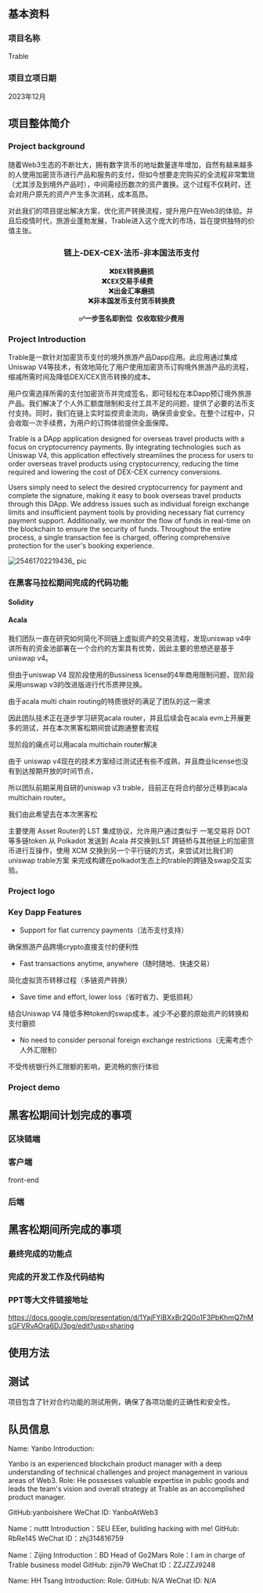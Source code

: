 ## 基本资料	

### 项目名称

Trable

### 项目立项日期

2023年12月

## 项目整体简介

### Project background

随着Web3生态的不断壮大，拥有数字货币的地址数量逐年增加，自然有越来越多的人使用加密货币进行产品和服务的支付，但如今想要走完购买的全流程非常繁琐（尤其涉及到境外产品时），中间需经历数次的资产置换。这个过程不仅耗时，还会对用户原先的资产产生多次消耗，成本高昂。

对此我们的项目提出解决方案，优化资产转换流程，提升用户在Web3的体验。并且后疫情时代，旅游业蓬勃发展，Trable进入这个庞大的市场，旨在提供独特的价值主张。


<h3 align="center">
  链上-DEX-CEX-法币-非本国法币支付
  
    ❌DEX转换磨损
    ❌CEX交易手续费  
    ❌出金汇率磨损
    ❌非本国发币支付货币转换费
    
    ✅一步签名即到位 仅收取较少费用
    
</h3>

### Project Introduction

Trable是一款针对加密货币支付的境外旅游产品Dapp应用。此应用通过集成Uniswap V4等技术，有效地简化了用户使用加密货币订购境外旅游产品的流程，缩减所需时间及降低DEX/CEX货币转换的成本。

用户仅需选择所需的支付加密货币并完成签名，即可轻松在本Dapp预订境外旅游产品。我们解决了个人外汇额度限制和支付工具不足的问题，提供了必要的法币支付支持。同时，我们在链上实时监控资金流向，确保资金安全。在整个过程中，只会收取一次手续费，为用户的订购体验提供全面保障。

Trable is a DApp application designed for overseas travel products with a focus on cryptocurrency payments. By integrating technologies such as Uniswap V4, this application effectively streamlines the process for users to order overseas travel products using cryptocurrency, reducing the time required and lowering the cost of DEX-CEX currency conversions.

Users simply need to select the desired cryptocurrency for payment and complete the signature, making it easy to book overseas travel products through this DApp. We address issues such as individual foreign exchange limits and insufficient payment tools by providing necessary fiat currency payment support. Additionally, we monitor the flow of funds in real-time on the blockchain to ensure the security of funds. Throughout the entire process, a single transaction fee is charged, offering comprehensive protection for the user's booking experience.



  <img src="https://github.com/Web3-Club/Trable/assets/76860915/7e5a55f1-1486-4de6-a28e-7080e046f19d" alt="25461702219436_ pic">

### 在黑客马拉松期间完成的代码功能

#### Solidity

#### Acala
我们团队一直在研究如何简化不同链上虚拟资产的交易流程，发现uniswap v4中讲所有的资金池部署在一个合约的方案具有优势，因此主要的思想还是基于uniswap v4。

但由于uniswap V4 现阶段使用的Bussiness license的4年商用限制问题，现阶段采用unswap v3的改进版进行代币质押兑换。

由于acala multi chain routing的特质很好的满足了团队的这一需求

因此团队技术正在逐步学习研究acala router，并且后续会在acala evm上开展更多的测试，并在本次黑客松期间尝试跑通整套流程

现阶段的痛点可以用acala multichain router解决

由于 uniswap v4现在的技术方案经过测试还有些不成熟，并且商业license也没有到达按期开放的时间节点，

所以团队前期采用自研的uniswap v3 trable，目前正在将合约部分迁移到acala multichain router。

我们由此希望去在本次黑客松 

主要使用 Asset Router的 LST 集成协议，允许用户通过类似于 一笔交易将 DOT等多链token 从 Polkadot 发送到 Acala 并交换到LST 跨链桥与其他链上的加密货币进行互操作，使用 XCM 交换到另一个平行链的方式，来尝试对比我们的uniswap trable方案 来完成构建在polkadot生态上的trable的跨链及swap交互实验。

### Project logo




### Key Dapp Features

- Support for fiat currency payments（法币支付支持）

确保旅游产品跨境crypto直接支付的便利性

- Fast transactions anytime, anywhere（随时随地、快速交易）

简化虚拟货币转移过程（多链资产转换）

- Save time and effort, lower loss（省时省力、更低损耗）

结合Uniswap V4 降低多种token的swap成本，减少不必要的原始资产的转换和支付磨损

- No need to consider personal foreign exchange restrictions（无需考虑个人外汇限制）

不受传统银行外汇限额的影响，更流畅的旅行体验

### Project demo 



## 黑客松期间计划完成的事项


### 区块链端



### 客户端

front-end



### 后端


## 黑客松期间所完成的事项



### 最终完成的功能点

### 完成的开发工作及代码结构

### PPT等大文件链接地址

https://docs.google.com/presentation/d/1YajFYiBXxBr2Q0o1F3PbKhmQ7hMsGFVRvAOra6DJ3pg/edit?usp=sharing

## 使用方法



## 测试

项目包含了针对合约功能的测试用例，确保了各项功能的正确性和安全性。

## 队员信息
Name: Yanbo
Introduction:

Yanbo is an experienced blockchain product manager with a deep understanding of technical challenges and project management in various areas of Web3.
Role: He possesses valuable expertise in public goods and leads the team's vision and overall strategy at Trable as an accomplished product manager.

GitHub:yanboishere
WeChat ID: YanboAtWeb3

Name：nuttt
Introduction：SEU EEer, building hacking with me!
GitHub: RbRe145
WeChat ID：zhj314816759

Name：Zijing
Introduction：BD Head of Go2Mars
Role：I am in charge of Trable business model 
GitHub: zijin79
WeChat ID：ZZJZZJ9248


Name: HH Tsang
Introduction:
Role:
GitHub: N/A
WeChat ID: N/A



